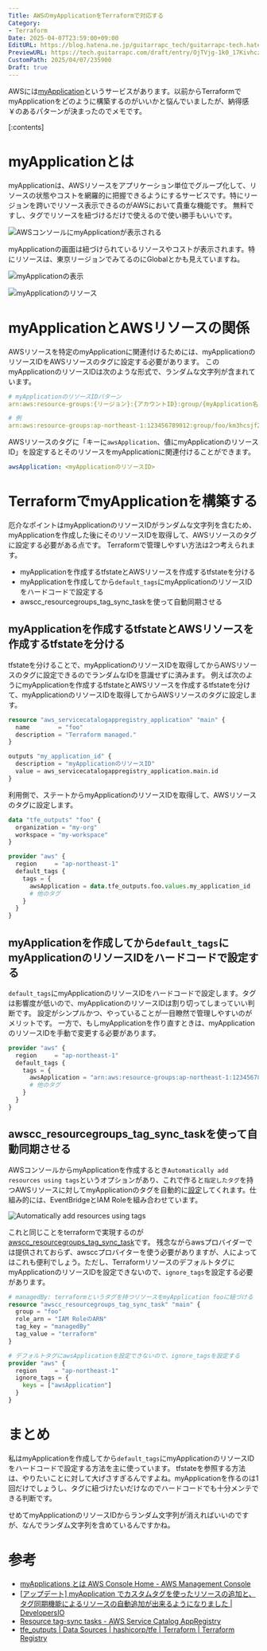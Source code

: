 ```yaml
---
Title: AWSのmyApplicationをTerraformで対応する
Category:
- Terraform
Date: 2025-04-07T23:59:00+09:00
EditURL: https://blog.hatena.ne.jp/guitarrapc_tech/guitarrapc-tech.hatenablog.com/atom/entry/6802418398413434637
PreviewURL: https://tech.guitarrapc.com/draft/entry/OjTVjg-1k0_17KivhcziK-ZIG6s
CustomPath: 2025/04/07/235900
Draft: true
---
```


AWSには[myApplication](https://docs.aws.amazon.com/ja_jp/awsconsolehelpdocs/latest/gsg/aws-myApplications.html)というサービスがあります。以前からTerraformでmyApplicationをどのように構築するのがいいかと悩んでいましたが、納得感￥のあるパターンが決まったのでメモです。

[:contents]

# myApplicationとは

myApplicationは、AWSリソースをアプリケーション単位でグループ化して、リソースの状態やコストを網羅的に把握できるようにするサービスです。特にリージョンを跨いでリソース表示できるのがAWSにおいて貴重な機能です。
無料ですし、タグでリソースを紐づけるだけで使えるので使い勝手もいいです。

![AWSコンソールにmyApplicationが表示される](image.png)

myApplicationの画面は紐づけられているリソースやコストが表示されます。特にリソースは、東京リージョンでみてるのにGlobalとかも見えていますね。

![myApplicationの表示](image-2.png)

![myApplicationのリソース](image-1.png)

# myApplicationとAWSリソースの関係

AWSリソースを特定のmyApplicationに関連付けるためには、myApplicationのリソースIDをAWSリソースのタグに設定する必要があります。
このmyApplicationのリソースIDは次のような形式で、ランダムな文字列が含まれています。

```yaml
# myApplicationのリソースIDパターン
arn:aws:resource-groups:{リージョン}:{アカウントID}:group/{myApplication名}/{ランダムな文字列}

# 例
arn:aws:resource-groups:ap-northeast-1:123456789012:group/foo/km3hcsjf2h5izwou4jxqdvt7cz
```

AWSリソースのタグに「キーに`awsApplication`、値にmyApplicationのリソースID」を設定するとそのリソースをmyApplicationに関連付けることができます。

```yaml
awsApplication: <myApplicationのリソースID>
```

# TerraformでmyApplicationを構築する

厄介なポイントはmyApplicationのリソースIDがランダムな文字列を含むため、myApplicationを作成した後にそのリソースIDを取得して、AWSリソースのタグに設定する必要がある点です。
Terraformで管理しやすい方法は2つ考えられます。

- myApplicationを作成するtfstateとAWSリソースを作成するtfstateを分ける
- myApplicationを作成してから`default_tags`にmyApplicationのリソースIDをハードコードで設定する
- awscc_resourcegroups_tag_sync_taskを使って自動同期させる

## myApplicationを作成するtfstateとAWSリソースを作成するtfstateを分ける

tfstateを分けることで、myApplicationのリソースIDを取得してからAWSリソースのタグに設定できるのでランダムなIDを意識せずに済みます。
例えば次のようにmyApplicationを作成するtfstateとAWSリソースを作成するtfstateを分けて、myApplicationのリソースIDを取得してからAWSリソースのタグに設定します。

```terraform
resource "aws_servicecatalogappregistry_application" "main" {
  name        = "foo"
  description = "Terraform managed."
}

outputs "my_application_id" {
  description = "myApplicationのリソースID"
  value = aws_servicecatalogappregistry_application.main.id
}
```

利用側で、ステートからmyApplicationのリソースIDを取得して、AWSリソースのタグに設定します。

```terraform
data "tfe_outputs" "foo" {
  organization = "my-org"
  workspace = "my-workspace"
}

provider "aws" {
  region     = "ap-northeast-1"
  default_tags {
    tags = {
      awsApplication = data.tfe_outputs.foo.values.my_application_id
      # 他のタグ
    }
  }
}
```

## myApplicationを作成してから`default_tags`にmyApplicationのリソースIDをハードコードで設定する

`default_tags`にmyApplicationのリソースIDをハードコードで設定します。タグは影響度が低いので、myApplicationのリソースIDは割り切ってしまっていい判断です。
設定がシンプルかつ、やっていることが一目瞭然で管理しやすいのがメリットです。
一方で、もしmyApplicationを作り直すときは、myApplicationのリソースIDを手動で変更する必要があります。


```terraform
provider "aws" {
  region     = "ap-northeast-1"
  default_tags {
    tags = {
      awsApplication = "arn:aws:resource-groups:ap-northeast-1:123456789012:group/foo/km3hcsjf2h5izwou4jxqdvt7cz"
      # 他のタグ
    }
  }
}
```

## awscc_resourcegroups_tag_sync_taskを使って自動同期させる

AWSコンソールからmyApplicationを作成するとき`Automatically add resources using tags`というオプションがあり、これで作ると`指定したタグ`を持つAWSリソースに対してmyApplicationのタグを自動的に[設定](https://docs.aws.amazon.com/servicecatalog/latest/arguide/app-tag-sync.html)してくれます。仕組み的には、EventBridgeとIAM Roleを組み合わせています。

![Automatically add resources using tags](image-3.png)

これと同じことをterraformで実現するのが[awscc_resourcegroups_tag_sync_task](https://registry.terraform.io/providers/hashicorp/awscc/latest/docs/resources/resourcegroups_tag_sync_task)です。
残念ながらawsプロバイダーでは提供されておらず、awsccプロバイターを使う必要がありますが、人によってはこれも便利でしょう。ただし、TerraformリソースのデフォルトタグにmyApplicationのリソースIDを設定できないので、`ignore_tags`を設定する必要があります。

```terraform
# managedBy: terraformというタグを持つリソースをmyApplication fooに紐づける
resource "awscc_resourcegroups_tag_sync_task" "main" {
  group = "foo"
  role_arn = "IAM RoleのARN"
  tag_key = "managedBy"
  tag_value = "terraform"
}

# デフォルトタグにawsApplicationを設定できないので、ignore_tagsを設定する
provider "aws" {
  region     = "ap-northeast-1"
  ignore_tags = {
    keys = ["awsApplication"]
  }
}
```

# まとめ

私はmyApplicationを作成してから`default_tags`にmyApplicationのリソースIDをハードコードで設定する方法を主に使っています。
tfstateを参照する方法は、やりたいことに対して大げさすぎるんですよね。myApplicationを作るのは1回だけでしょうし、タグに紐づけたいだけなのでハードコードでも十分メンテできる判断です。

せめてmyApplicationのリソースIDからランダム文字列が消えればいいのですが、なんでランダム文字列を含めているんですかね。

# 参考

* [myApplications とは AWS Console Home - AWS Management Console](https://docs.aws.amazon.com/ja_jp/awsconsolehelpdocs/latest/gsg/aws-myApplications.html)
* [[アップデート] myApplication でカスタムタグを使ったリソースの追加と、タグ同期機能によるリソースの自動追加が出来るようになりました | DevelopersIO](https://dev.classmethod.jp/articles/myapplications-tag-sync/)
* [Resource tag-sync tasks - AWS Service Catalog AppRegistry](https://docs.aws.amazon.com/servicecatalog/latest/arguide/app-tag-sync.html)
* [tfe_outputs | Data Sources | hashicorp/tfe | Terraform | Terraform Registry](https://registry.terraform.io/providers/hashicorp/tfe/latest/docs/data-sources/outputs?product_intent=terraform)
